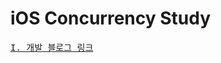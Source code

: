 # iOS Concurrency Study

<pre><a href="https://youngjaelee-dev.tistory.com/category/iOS%20Study/iOS%20Concurrency">I. 개발 블로그 링크</a></pre>
